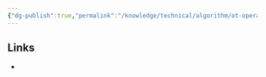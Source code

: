 ```yaml
---
{"dg-publish":true,"permalink":"/knowledge/technical/algorithm/ot-operational-transformation/","dgPassFrontmatter":true}
---
```


## Links
- 